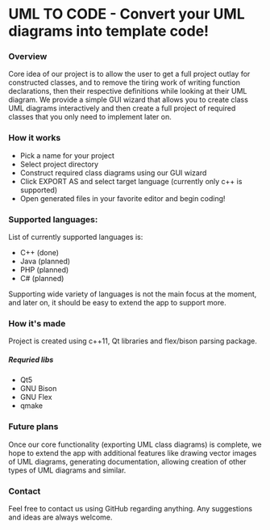 UML TO CODE - Convert your UML diagrams into template code!
============================================================

### Overview
Core idea of our project is to allow the user to get a full project
outlay for constructed classes, and to remove the tiring work of
writing function declarations, then their respective definitions while
looking at their UML diagram. We provide a simple GUI wizard that allows
you to create class UML diagrams interactively and then create a full project
of required classes that you only need to implement later on.

### How it works
* Pick a name for your project
* Select project directory
* Construct required class diagrams using our GUI wizard
* Click EXPORT AS and select target language (currently only c++ is supported)
* Open generated files in your favorite editor and begin coding!

### Supported languages:
List of currently supported languages is:
* C++ (done)
* Java (planned)
* PHP (planned)
* C# (planned)

Supporting wide variety of languages is not the main focus at the moment,
and later on, it should be easy to extend the app to support more.

### How it's made
Project is created using c++11, Qt libraries and flex/bison parsing package. 

##### Requried libs
* Qt5
* GNU Bison
* GNU Flex
* qmake

### Future plans
Once our core functionality (exporting UML class diagrams) is complete,
we hope to extend the app with additional features like drawing vector images of UML diagrams,
generating documentation, allowing creation of other types of UML diagrams and similar.

### Contact
Feel free to contact us using GitHub regarding anything. Any suggestions and ideas are always welcome.
